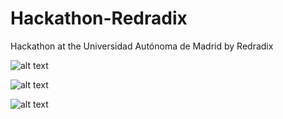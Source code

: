 # Hackathon-Redradix
Hackathon at the Universidad Autónoma de Madrid by Redradix

![alt text](https://github.com/davidramirezm30/Web/tree/master/static_content/images/Hackathon-0.png)

![alt text](https://github.com/davidramirezm30/Web/tree/master/static_content/images/Hackathon-1.png)

![alt text](https://github.com/davidramirezm30/Web/tree/master/static_content/images/Hackathon-2.png)
